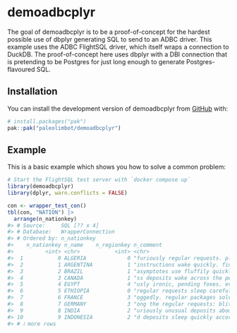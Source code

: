 
<!-- README.md is generated from README.Rmd. Please edit that file -->

# demoadbcplyr

<!-- badges: start -->
<!-- badges: end -->

The goal of demoadbcplyr is to be a proof-of-concept for the hardest
possible use of dbplyr generating SQL to send to an ADBC driver. This
example uses the ADBC FlightSQL driver, which itself wraps a connection
to DuckDB. The proof-of-concept here uses dbplyr with a DBI connection
that is pretending to be Postgres for just long enough to generate
Postgres-flavoured SQL.

## Installation

You can install the development version of demoadbcplyr from
[GitHub](https://github.com/) with:

``` r
# install.packages("pak")
pak::pak("paleolimbot/demoadbcplyr")
```

## Example

This is a basic example which shows you how to solve a common problem:

``` r
# Start the FlightSQL test server with `docker compose up`
library(demoadbcplyr)
library(dplyr, warn.conflicts = FALSE)

con <- wrapper_test_con()
tbl(con, "NATION") |> 
  arrange(n_nationkey)
#> # Source:     SQL [?? x 4]
#> # Database:   WrapperConnection
#> # Ordered by: n_nationkey
#>    n_nationkey n_name    n_regionkey n_comment                                  
#>          <int> <chr>           <int> <chr>                                      
#>  1           0 ALGERIA             0 "furiously regular requests. platelets aff…
#>  2           1 ARGENTINA           1 "instructions wake quickly. final deposits…
#>  3           2 BRAZIL              1 "asymptotes use fluffily quickly bold inst…
#>  4           3 CANADA              1 "ss deposits wake across the pending foxes…
#>  5           4 EGYPT               4 "usly ironic, pending foxes. even, special…
#>  6           5 ETHIOPIA            0 "regular requests sleep carefull"          
#>  7           6 FRANCE              3 "oggedly. regular packages solve across"   
#>  8           7 GERMANY             3 "ong the regular requests: blithely silent…
#>  9           8 INDIA               2 "uriously unusual deposits about the slyly…
#> 10           9 INDONESIA           2 "d deposits sleep quickly according to the…
#> # ℹ more rows
```
